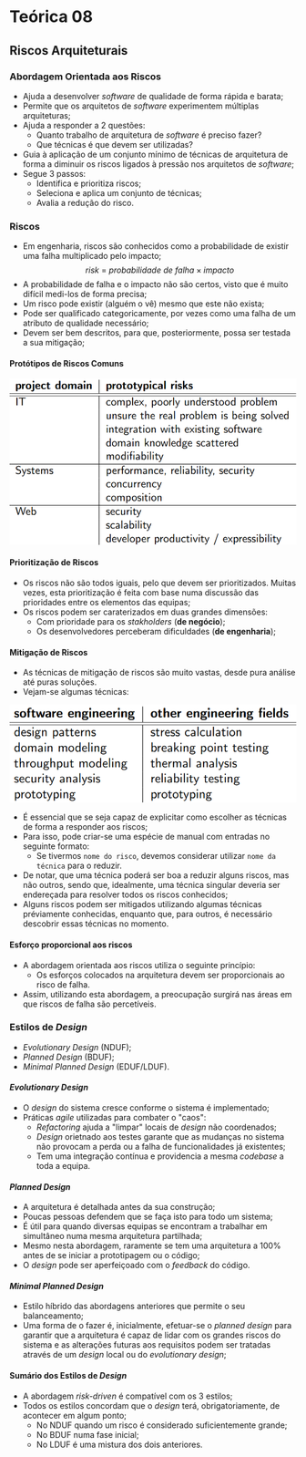 # Teórica 08

## Riscos Arquiteturais

### Abordagem Orientada aos Riscos

- Ajuda a desenvolver *software* de qualidade de forma rápida e barata;
- Permite que os arquitetos de *software* experimentem múltiplas arquiteturas;
- Ajuda a responder a 2 questões:
  - Quanto trabalho de arquitetura de *software* é preciso fazer?
  - Que técnicas é que devem ser utilizadas?
- Guia à aplicação de um conjunto mínimo de técnicas de arquitetura de forma a diminuir os riscos ligados à pressão nos arquitetos de *software*;
- Segue 3 passos:
  - Identifica e prioritiza riscos;
  - Seleciona e aplica um conjunto de técnicas;
  - Avalia a redução do risco.

### Riscos

- Em engenharia, riscos são conhecidos como a probabilidade de existir uma falha multiplicado pelo impacto;
$$ risk\ =\ probabilidade\ de\ falha \times impacto$$
- A probabilidade de falha e o impacto não são certos, visto que é muito difícil medi-los de forma precisa;
- Um risco pode existir (alguém o vê) mesmo que este não exista;
- Pode ser qualificado categoricamente, por vezes como uma falha de um atributo de qualidade necessário;
- Devem ser bem descritos, para que, posteriormente, possa ser testada a sua mitigação;

#### Protótipos de Riscos Comuns

![image Protótipos de Riscos](images/prot_risks.png)

#### Prioritização de Riscos

- Os riscos não são todos iguais, pelo que devem ser prioritizados. Muitas vezes, esta prioritização é feita com base numa discussão das prioridades entre os elementos das equipas;
- Os riscos podem ser caraterizados em duas grandes dimensões:
  - Com prioridade para os *stakholders* (**de negócio**);
  - Os desenvolvedores perceberam dificuldades (**de engenharia**);

#### Mitigação de Riscos

- As técnicas de mitigação de riscos são muito vastas, desde pura análise até puras soluções.
- Vejam-se algumas técnicas:

![image Técnicas de Mitigação de Riscos](images/risk_techniques.png)

- É essencial que se seja capaz de explicitar como escolher as técnicas de forma a responder aos riscos;
- Para isso, pode criar-se uma espécie de manual com entradas no seguinte formato:
  - Se tivermos `nome do risco`, devemos considerar utilizar `nome da técnica` para o reduzir.
- De notar, que uma técnica poderá ser boa a reduzir alguns riscos, mas não outros, sendo que, idealmente, uma técnica singular deveria ser endereçada para resolver todos os riscos conhecidos;
- Alguns riscos podem ser mitigados utilizando algumas técnicas préviamente conhecidas, enquanto que, para outros, é necessário descobrir essas técnicas no momento.

#### Esforço proporcional aos riscos

- A abordagem orientada aos riscos utiliza o seguinte princípio:
  - Os esforços colocados na arquitetura devem ser proporcionais ao risco de falha.
- Assim, utilizando esta abordagem, a preocupação surgirá nas áreas em que riscos de falha são percetíveis.

### Estilos de *Design*

- *Evolutionary Design* (NDUF);
- *Planned Design* (BDUF);
- *Minimal Planned Design* (EDUF/LDUF).

#### *Evolutionary Design*

- O *design* do sistema cresce conforme o sistema é implementado;
- Práticas *agile* utilizadas para combater o "caos":
  - *Refactoring* ajuda a "limpar" locais de *design* não coordenados;
  - *Design* orietnado aos testes garante que as mudanças no sistema não provocam a perda ou a falha de funcionalidades já existentes;
  - Tem uma integração contínua e providencia a mesma *codebase* a toda a equipa.

#### *Planned Design*

- A arquitetura é detalhada antes da sua construção;
- Poucas pessoas defendem que se faça isto para todo um sistema;
- É útil para quando diversas equipas se encontram a trabalhar em simultâneo numa mesma arquitetura partilhada;
- Mesmo nesta abordagem, raramente se tem uma arquitetura a 100\% antes de se iniciar a prototipagem ou o código;
- O *design* pode ser aperfeiçoado com o *feedback* do código.

#### *Minimal Planned Design*

- Estilo híbrido das abordagens anteriores que permite o seu balanceamento;
- Uma forma de o fazer é, inicialmente, efetuar-se o *planned design* para garantir que a arquitetura é capaz de lidar com os grandes riscos do sistema e as alterações futuras aos requisitos podem ser tratadas através de um *design* local ou do *evolutionary design*;

#### Sumário dos Estilos de *Design*

- A abordagem *risk-driven* é compatível com os 3 estilos;
- Todos os estilos concordam que o *design* terá, obrigatoriamente, de acontecer em algum ponto;
  - No NDUF quando um risco é considerado suficientemente grande;
  - No BDUF numa fase inicial;
  - No LDUF é uma mistura dos dois anteriores.